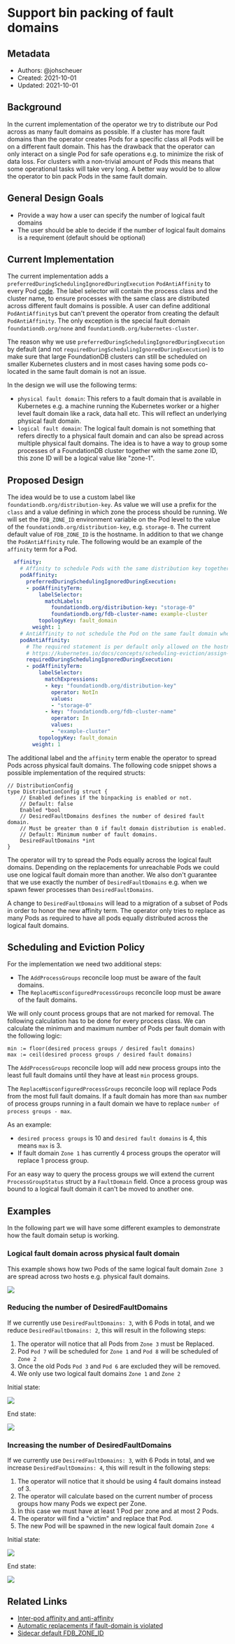 # Support bin packing of fault domains

## Metadata

* Authors: @johscheuer
* Created: 2021-10-01
* Updated: 2021-10-01

## Background

In the current implementation of the operator we try to distribute our Pod across as many fault domains as possible.
If a cluster has more fault domains than the operator creates Pods for a specific class all Pods will be on a different fault domain.
This has the drawback that the operator can only interact on a single Pod for safe operations e.g. to minimize the risk of data loss.
For clusters with a non-trivial amount of Pods this means that some operational tasks will take very long.
A better way would be to allow the operator to bin pack Pods in the same fault domain.

## General Design Goals

* Provide a way how a user can specify the number of logical fault domains
* The user should be able to decide if the number of logical fault domains is a requirement (default should be optional)

## Current Implementation

The current implementation adds a `preferredDuringSchedulingIgnoredDuringExecution` `PodAntiAffinity` to every Pod [code](https://github.com/FoundationDB/fdb-kubernetes-operator/blob/master/internal/pod_models.go#L308-L334).
The label selector will contain the process class and the cluster name, to ensure processes with the same class are distributed across different fault domains is possible.
A user can define additional `PodAntiAffinity`s but can't prevent the operator from creating the default `PodAntiAffinity`.
The only exception is the special fault domain `foundationdb.org/none` and `foundationdb.org/kubernetes-cluster`.

The reason why we use `preferredDuringSchedulingIgnoredDuringExecution` by default (and not `requiredDuringSchedulingIgnoredDuringExecution`) is to make sure that large FoundationDB clusters can still be scheduled on smaller Kubernetes clusters and in most cases having some pods co-located in the same fault domain is not an issue.

In the design we will use the following terms:

- `physical fault domain`: This refers to a fault domain that is available in Kubernetes e.g. a machine running the Kubernetes worker or a higher level fault domain like a rack, data hall etc.
  This will reflect an underlying physical fault domain.
- `logical fault domain`: The logical fault domain is not something that refers directly to a physical fault domain and can also be spread across multiple physical fault domains.
  The idea is to have a way to group some processes of a FoundationDB cluster together with the same zone ID, this zone ID will be a logical value like "zone-1".

## Proposed Design

The idea would be to use a custom label like `foundationdb.org/distribution-key`.
As value we will use a prefix for the `class` and a value defining in which zone the process should be running.
We will set the `FDB_ZONE_ID` environment variable on the Pod level to the value of the `foundationdb.org/distribution-key`, e.g. `storage-0`.
The current default value of `FDB_ZONE_ID` is the hostname.
In addition to that we change the `PodAntiAffinity` rule.
The following would be an example of the `affinity` term for a Pod.

```yaml
  affinity:
    # Affinity to schedule Pods with the same distribution key together
    podAffinity:
      preferredDuringSchedulingIgnoredDuringExecution:
      - podAffinityTerm:
          labelSelector:
            matchLabels:
              foundationdb.org/distribution-key: "storage-0"
              foundationdb.org/fdb-cluster-name: example-cluster
          topologyKey: fault_domain
        weight: 1
    # AntiAffinity to not schedule the Pod on the same fault domain where other Pods with a different distribution key are running
    podAntiAffinity:
      # The required statement is per default only allowed on the hostname:
      # https://kubernetes.io/docs/concepts/scheduling-eviction/assign-pod-node/#an-example-of-a-pod-that-uses-pod-affinity
      requiredDuringSchedulingIgnoredDuringExecution:
      - podAffinityTerm:
          labelSelector:
            matchExpressions:
            - key: "foundationdb.org/distribution-key"
              operator: NotIn
              values:
              - "storage-0"
            - key: "foundationdb.org/fdb-cluster-name"
              operator: In
              values:
              - "example-cluster"
          topologyKey: fault_domain
        weight: 1
```

The additional label and the `affinity` term enable the operator to spread Pods across physical fault domains.
The following code snippet shows a possible implementation of the required structs:

```golang
// DistributionConfig
type DistributionConfig struct {
    // Enabled defines if the binpacking is enabled or not.
    // Default: false
    Enabled *bool
    // DesiredFaultDomains desfines the number of desired fault domain.
    // Must be greater than 0 if fault domain distribution is enabled.
    // Default: Minimum number of fault domains.
    DesiredFaultDomains *int
}
```

The operator will try to spread the Pods equally across the logical fault domains.
Depending on the replacements for unreachable Pods we could use one logical fault domain more than another.
We also don't guarantee that we use exactly the number of `DesiredFaultDomains` e.g. when we spawn fewer processes than `DesiredFaultDomains`.

A change to `DesiredFaultDomains` will lead to a migration of a subset of Pods in order to honor the new affinity term.
The operator only tries to replace as many Pods as required to have all pods equally distributed across the logical fault domains.

## Scheduling and Eviction Policy

For the implementation we need two additional steps:

- The `AddProcessGroups` reconcile loop must be aware of the fault domains.
- The `ReplaceMisconfiguredProcessGroups` reconcile loop must be aware of the fault domains.

We will only count process groups that are not marked for removal.
The following calculation has to be done for every process class.
We can calculate the minimum and maximum number of Pods per fault domain with the following logic:

```
min := floor(desired process groups / desired fault domains)
max := ceil(desired process groups / desired fault domains)
```

The `AddProcessGroups` reconcile loop will add new process groups into the least full fault domains until they have at least `min` process groups.

The `ReplaceMisconfiguredProcessGroups` reconcile loop will replace Pods from the most full fault domains.
If a fault domain has more than `max` number of process groups running in a fault domain we have to replace `number of process groups - max`.

As an example:

- `desired process groups` is 10 and `desired fault domains` is 4, this means `max` is 3.
- If fault domain `Zone 1` has currently 4 process groups the operator will replace 1 process group.

For an easy way to query the process groups we will extend the current `ProcessGroupStatus` struct by a `FaultDomain` field.
Once a process group was bound to a logical fault domain it can't be moved to another one.

## Examples

In the following part we will have some different examples to demonstrate how the fault domain setup is working.

### Logical fault domain across physical fault domain

This example shows how two Pods of the same logical fault domain `Zone 3` are spread across two hosts e.g. physical fault domains.

<img src="./imgs/fault_domain_multi_host.svg">

### Reducing the number of DesiredFaultDomains

If we currently use `DesiredFaultDomains: 3`, with 6 Pods in total, and we reduce `DesiredFaultDomains: 2`, this will result in the following steps:

1. The operator will notice that all Pods from `Zone 3` must be Replaced.
1. Pod `Pod 7` will be scheduled for `Zone 1` and `Pod 8` will be scheduled of `Zone 2`
1. Once the old Pods `Pod 3` and `Pod 6` are excluded they will be removed.
1. We only use two logical fault domains `Zone 1` and `Zone 2`

Initial state:

<img src="./imgs/fault_domain_multi_host.svg">

End state:

<img src="./imgs/reduce_fault_domains.svg">

### Increasing the number of DesiredFaultDomains

If we currently use `DesiredFaultDomains: 3`, with 6 Pods in total, and we increase `DesiredFaultDomains: 4`, this will result in the following steps:

1. The operator will notice that it should be using 4 fault domains instead of 3.
1. The operator will calculate based on the current number of process groups how many Pods we expect per Zone.
1. In this case we must have at least 1 Pod per zone and at most 2 Pods.
1. The operator will find a "victim" and replace that Pod.
1. The new Pod will be spawned in the new logical fault domain `Zone 4`

Initial state:

<img src="./imgs/increase_fault_domain_initial.svg">

End state:

<img src="./imgs/increase_fault_domain_end.svg">


## Related Links

* [Inter-pod affinity and anti-affinity](https://kubernetes.io/docs/concepts/scheduling-eviction/assign-pod-node/#inter-pod-affinity-and-anti-affinity)
* [Automatic replacements if fault-domain is violated](https://github.com/FoundationDB/fdb-kubernetes-operator/issues/499)
* [Sidecar default FDB_ZONE_ID](https://github.com/apple/foundationdb/blob/6.3.22/packaging/docker/sidecar/sidecar.py#L230-L234)
